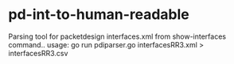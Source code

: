 # pd-int-to-human-readable
Parsing tool for packetdesign interfaces.xml from show-interfaces command..
usage: go run  pdiparser.go interfacesRR3.xml > interfacesRR3.csv

